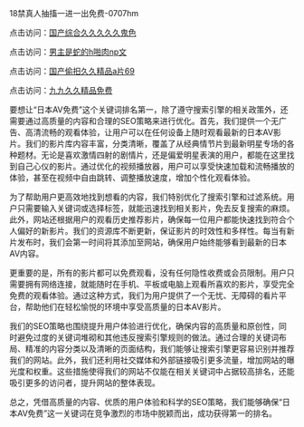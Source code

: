 18禁真人抽搐一进一出免费-0707hm


点击访问：<a href="https://bsdf-5f5.pages.dev/">国产综合久久久久久鬼色</a>

点击访问：<a href="https://cfad.pages.dev/">男主是蛇的h啪肉np文</a>

点击访问：<a href="https://gfd-5xg.pages.dev/">国产偷抇久久精品a片69</a>

点击访问：<a href="https://fdhf-454.pages.dev/">九九久久精品免费</a>


要想让“日本AV免费”这个关键词排名第一，除了遵守搜索引擎的相关政策外，还需要通过高质量的内容和合理的SEO策略来进行优化。首先，我们提供一个无广告、高清流畅的观看体验，让用户可以在任何设备上随时观看最新的日本AV影片。我们的影片库内容丰富，分类清晰，覆盖了从经典情节片到最新明星专场的各种题材。无论是喜欢激情四射的剧情片，还是偏爱明星表演的用户，都能在这里找到自己心仪的影片。通过优化的视频播放器，用户可以享受快速加载和流畅播放的体验，甚至在视频中自由跳转、调整播放速度，增加个性化观看体验。

为了帮助用户更高效地找到想看的内容，我们特别优化了搜索引擎和过滤系统。用户只需要输入关键词或选择标签，就能迅速找到相关影片，免去反复搜索的麻烦。此外，网站还根据用户的观看历史推荐影片，确保每一位用户都能快速找到符合个人偏好的新影片。我们的资源库不断更新，保证影片的时效性和多样性。每当有新片发布时，我们会第一时间将其添加至网站，确保用户始终能够看到最新的日本AV内容。

更重要的是，所有的影片都可以免费观看，没有任何隐性收费或会员限制。用户只需要拥有网络连接，就能随时在手机、平板或电脑上观看所喜欢的影片，享受完全免费的观看体验。通过这种方式，我们为用户提供了一个无忧、无障碍的看片平台，帮助他们在轻松愉悦的环境中享受高质量的日本AV影片。

我们的SEO策略也围绕提升用户体验进行优化，确保内容的高质量和原创性，同时避免过度的关键词堆砌和其他违反搜索引擎规则的做法。通过合理的关键词布局、精准的内容分类以及清晰的页面结构，我们能够让搜索引擎更容易识别并推荐我们的网站。此外，我们还利用社交媒体和外部链接吸引更多流量，增加网站的曝光度和权重。这些措施使得我们的网站不仅能在相关关键词中占据较高排名，还能吸引更多的访问者，提升网站的整体表现。

总之，凭借高质量的内容、优质的用户体验和科学的SEO策略，我们能够确保“日本AV免费”这一关键词在竞争激烈的市场中脱颖而出，成功获得第一的排名。




<span style="display:none;">[Canonical link](https://github.com/ff684550/68405 ）</span>
